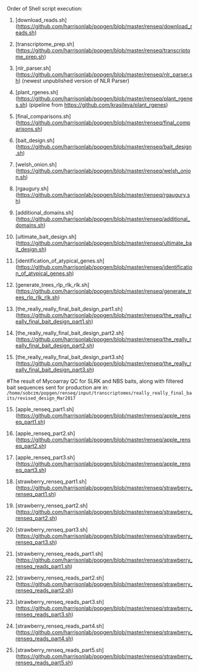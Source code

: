 Order of Shell script execution:

1) [download_reads.sh] (https://github.com/harrisonlab/popgen/blob/master/renseq/download_reads.sh)

2) [transcriptome_prep.sh] (https://github.com/harrisonlab/popgen/blob/master/renseq/transcriptome_prep.sh)

3) [nlr_parser.sh] (https://github.com/harrisonlab/popgen/blob/master/renseq/nlr_parser.sh) (newest unpublished version of NLR Parser)

4) [plant_rgenes.sh] (https://github.com/harrisonlab/popgen/blob/master/renseq/plant_rgenes.sh) (pipeline from https://github.com/krasileva/plant_rgenes)

5) [final_comparisons.sh] (https://github.com/harrisonlab/popgen/blob/master/renseq/final_comparisons.sh)

6) [bait_design.sh] (https://github.com/harrisonlab/popgen/blob/master/renseq/bait_design.sh)

7) [welsh_onion.sh] (https://github.com/harrisonlab/popgen/blob/master/renseq/welsh_onion.sh)

8) [rgaugury.sh] (https://github.com/harrisonlab/popgen/blob/master/renseq/rgaugury.sh)

9) [additional_domains.sh] (https://github.com/harrisonlab/popgen/blob/master/renseq/additional_domains.sh)

19) [ultimate_bait_design.sh] (https://github.com/harrisonlab/popgen/blob/master/renseq/ultimate_bait_design.sh)

11) [identification_of_atypical_genes.sh] (https://github.com/harrisonlab/popgen/blob/master/renseq/identification_of_atypical_genes.sh)

12) [generate_trees_rlp_rlk_rlk.sh] (https://github.com/harrisonlab/popgen/blob/master/renseq/generate_trees_rlp_rlk_rlk.sh)

13) [the_really_really_final_bait_design_part1.sh] (https://github.com/harrisonlab/popgen/blob/master/renseq/the_really_really_final_bait_design_part1.sh)

14) [the_really_really_final_bait_design_part2.sh] (https://github.com/harrisonlab/popgen/blob/master/renseq/the_really_really_final_bait_design_part2.sh)

15) [the_really_really_final_bait_design_part3.sh] (https://github.com/harrisonlab/popgen/blob/master/renseq/the_really_really_final_bait_design_part3.sh)

#The result of Mycoarray QC for SLRK and NBS baits, along with filtered bait sequences sent for production are in:
`/home/sobczm/popgen/renseq/input/transcriptomes/really_really_final_baits/revised_design_Mar2017`

15) [apple_renseq_part1.sh] (https://github.com/harrisonlab/popgen/blob/master/renseq/apple_renseq_part1.sh)

16) [apple_renseq_part2.sh] (https://github.com/harrisonlab/popgen/blob/master/renseq/apple_renseq_part2.sh)

17) [apple_renseq_part3.sh] (https://github.com/harrisonlab/popgen/blob/master/renseq/apple_renseq_part3.sh)

18) [strawberry_renseq_part1.sh] (https://github.com/harrisonlab/popgen/blob/master/renseq/strawberry_renseq_part1.sh)

19) [strawberry_renseq_part2.sh] (https://github.com/harrisonlab/popgen/blob/master/renseq/strawberry_renseq_part2.sh)

20) [strawberry_renseq_part3.sh] (https://github.com/harrisonlab/popgen/blob/master/renseq/strawberry_renseq_part3.sh)

21) [strawberry_renseq_reads_part1.sh] (https://github.com/harrisonlab/popgen/blob/master/renseq/strawberry_renseq_reads_part1.sh)

22) [strawberry_renseq_reads_part2.sh] (https://github.com/harrisonlab/popgen/blob/master/renseq/strawberry_renseq_reads_part2.sh)

23) [strawberry_renseq_reads_part3.sh] (https://github.com/harrisonlab/popgen/blob/master/renseq/strawberry_renseq_reads_part3.sh)

24) [strawberry_renseq_reads_part4.sh] (https://github.com/harrisonlab/popgen/blob/master/renseq/strawberry_renseq_reads_part4.sh)

25) [strawberry_renseq_reads_part5.sh] (https://github.com/harrisonlab/popgen/blob/master/renseq/strawberry_renseq_reads_part5.sh)
